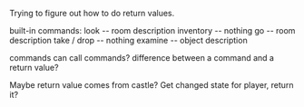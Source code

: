 Trying to figure out how to do return values.

built-in commands:
look -- room description
inventory -- nothing
go -- room description
take / drop -- nothing
examine -- object description

commands can call commands? difference between a command and a return value?

Maybe return value comes from castle? Get changed state for player, return it?

